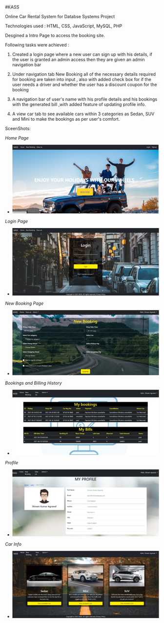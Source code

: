 #KASS

Online Car Rental System for Databse Systems Project

Technologies used : HTML, CSS, JavaScript, MySQL, PHP

Desgined a Intro Page to access the booking site.

Following tasks were achieved : 

1) Created a login page where a new user can sign up with his details, if the user is granted an admin access then they are given an admin navigation bar

2) Under navigation tab New Booking all of the necessary details required for booking are taken into input , also with added check box for if the user needs a driver and whether the user has a discount coupon for the booking

3) A navigation bar of user's name with his profile details and his bookings with the generated bill ,with added feature of updating profile info.

4) A view car tab to see available cars within 3 categories as Sedan, SUV and Mini to make the bookings as per user's comfort.

SceenShots:

*Home Page*
+ ![](ScreenShots/kass_scrnshot_1.jpeg)

 *Login Page*
+ ![](ScreenShots/kass_scrnshot_2.jpeg)

*New Booking Page*
+ ![](ScreenShots/kass_scrnshot_3.jpeg)

*Bookings and Billing History*
+ ![](ScreenShots/kass_scrnshot_4.jpeg)

*Profile*
+ ![](ScreenShots/kass_scrnshot_5.jpeg)

*Car Info*
+ ![](ScreenShots/kass_scrnshot.jpeg)



